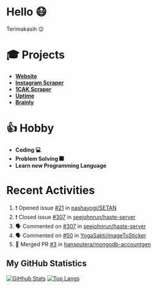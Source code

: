 # Hello 😷

Terimakasih 😉

# 🎓 Projects

- [**Website**](https://hanifdwyputra.xyz)
- [**Instagram Scraper**](https://instagram.hanifdwyputra.xyz)
- [**1CAK Scraper**](https://1cak.hanifdwyputra.xyz)
- [**Uptime**](https://uptime.hanifdwyputra.xyz)
- [**Brainly**](https://brainly.hanifdwyputra.xyz)

# 👍 Hobby

- **Coding 💻**
- **Problem Solving 🎆**
- **Learn new Programming Language**

# Recent Activities

<!--START_SECTION:activity-->
1. ❗️ Opened issue [#21](https://github.com//pashayogi/SETAN/issues/21) in [pashayogi/SETAN](https://github.com//pashayogi/SETAN)
2. ❗️ Closed issue [#307](https://github.com//seejohnrun/haste-server/issues/307) in [seejohnrun/haste-server](https://github.com//seejohnrun/haste-server)
3. 🗣 Commented on [#307](https://github.com//seejohnrun/haste-server/issues/307) in [seejohnrun/haste-server](https://github.com//seejohnrun/haste-server)
4. 🗣 Commented on [#50](https://github.com//YogaSakti/imageToSticker/issues/50) in [YogaSakti/imageToSticker](https://github.com//YogaSakti/imageToSticker)
5. 🎉 Merged PR [#3](https://github.com//hansputera/mongodb-accountgen/pull/3) in [hansputera/mongodb-accountgen](https://github.com//hansputera/mongodb-accountgen)
<!--END_SECTION:activity-->

## My GitHub Statistics
[![GiHhub Stats](https://github-readme-stats.vercel.app/api?username=hansputera&show_icons=true&theme=dark)](https://github.com/hansputera)
[![Top Langs](https://github-readme-stats.vercel.app/api/top-langs/?username=hansputera&layout=compact&theme=dark)](https://github.com/hansputera)
